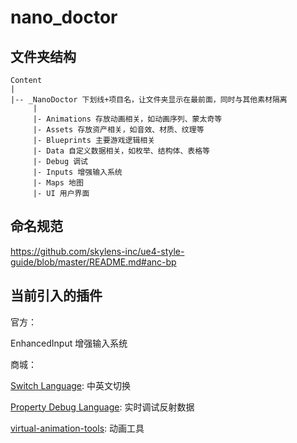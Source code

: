 # nano_doctor

文件夹结构
---- 
```
Content
|
|-- _NanoDoctor 下划线+项目名，让文件夹显示在最前面，同时与其他素材隔离
     |
     |- Animations 存放动画相关，如动画序列、蒙太奇等
     |- Assets 存放资产相关，如音效、材质、纹理等
     |- Blueprints 主要游戏逻辑相关
     |- Data 自定义数据相关，如枚举、结构体、表格等
     |- Debug 调试
     |- Inputs 增强输入系统
     |- Maps 地图
     |- UI 用户界面

```

命名规范
----

https://github.com/skylens-inc/ue4-style-guide/blob/master/README.md#anc-bp


当前引入的插件
----

官方：

EnhancedInput 增强输入系统

商城：

[Switch Language](https://www.unrealengine.com/marketplace/zh-CN/product/switch-language): 中英文切换

[Property Debug Language](https://www.unrealengine.com/marketplace/zh-CN/product/property-debug-editor): 实时调试反射数据

[virtual-animation-tools](https://www.unrealengine.com/marketplace/zh-CN/product/virtual-animation-tools): 动画工具
